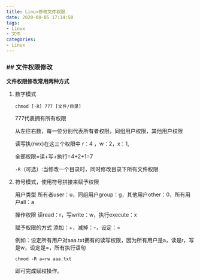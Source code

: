 ```yaml
---
title: Linux修改文件权限
date: 2020-08-05 17:14:50
tags:
- Linux
- 文件
categories:
- Linux
---
```


### ## 文件权限修改

**文件权限修改常用两种方式**

<!--more-->

1. 数字模式

   ```shell
   chmod [-R] 777 [文件/目录]
   ```

   777代表拥有所有权限

   从左往右数，每一位分别代表所有者权限，同组用户权限，其他用户权限

   读写执(rwx)在这三个权限中 r：4 ，w：2，x：1,

   全部权限=读+写+执行=4+2+1=7

   `-R`（可选）:当修改一个目录时，同时修改目录下所有文件权限

2. 符号模式，使用符号拼接来赋予权限

   用户类型  所有者user：u，同组用户group：g，其他用户other：0，所有用户all：a

   操作权限  读read：r，写write：w，执行execute：x

   赋予权限的方式  添加：+，减掉：-，设定：=

   例如：设定所有用户对aaa.txt拥有的读写权限，因为所有用户是a，读是r，写是w，设定是=，所有执行语句

   ```shell
   chmod -R a=rw aaa.txt
   ```

   即可完成赋权操作。